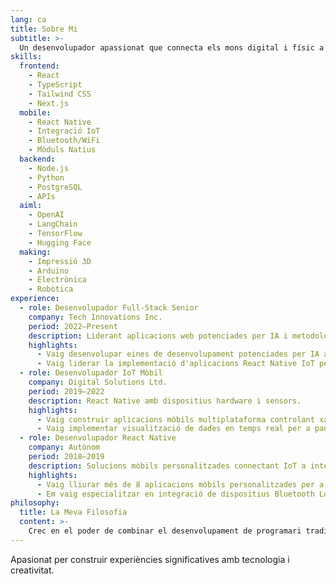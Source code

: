```yaml
---
lang: ca
title: Sobre Mi
subtitle: >-
  Un desenvolupador apassionat que connecta els mons digital i físic a través del codi, la IA i la creació pràctica.
skills:
  frontend:
    - React
    - TypeScript
    - Tailwind CSS
    - Next.js
  mobile:
    - React Native
    - Integració IoT
    - Bluetooth/WiFi
    - Mòduls Natius
  backend:
    - Node.js
    - Python
    - PostgreSQL
    - APIs
  aiml:
    - OpenAI
    - LangChain
    - TensorFlow
    - Hugging Face
  making:
    - Impressió 3D
    - Arduino
    - Electrònica
    - Robòtica
experience:
  - role: Desenvolupador Full-Stack Senior
    company: Tech Innovations Inc.
    period: 2022–Present
    description: Liderant aplicacions web potenciades per IA i metodologies de vibecoding.
    highlights:
      - Vaig desenvolupar eines de desenvolupament potenciades per IA augmentant la productivitat de l'equip en un 40%
      - Vaig liderar la implementació d'aplicacions React Native IoT per a manufactura intel·ligent
  - role: Desenvolupador IoT Mòbil
    company: Digital Solutions Ltd.
    period: 2019–2022
    description: React Native amb dispositius hardware i sensors.
    highlights:
      - Vaig construir aplicacions mòbils multiplataforma controlant xarxes IoT industrials
      - Vaig implementar visualització de dades en temps real per a panells de monitoratge de sensors
  - role: Desenvolupador React Native
    company: Autònom
    period: 2018–2019
    description: Solucions mòbils personalitzades connectant IoT a interfícies intuïtives.
    highlights:
      - Vaig lliurar més de 8 aplicacions mòbils personalitzades per a control de dispositius IoT
      - Em vaig especialitzar en integració de dispositius Bluetooth Low Energy i WiFi
philosophy:
  title: La Meva Filosofia
  content: >-
    Crec en el poder de combinar el desenvolupament de programari tradicional amb tecnologies emergents d'IA i creació pràctica. Aquesta intersecció crea solucions innovadores que connecten la bretxa entre els mons digital i físic, habilitant noves possibilitats per a automatització, creativitat i interacció humà-ordinador.
---
```


Apasionat per construir experiències significatives amb tecnologia i creativitat.
